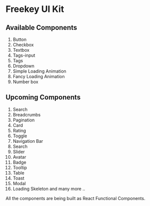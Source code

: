 # Freekey UI Kit

## Available Components 
1. Button
2. Checkbox
3. Textbox
4. Tags-input
5. Tags
6. Dropdown
7. Simple Loading Animation
8. Fancy Loading Animation
9. Number box

## Upcoming Components
 1. Search
 2. Breadcrumbs
 3. Pagination
 4. Card
 5. Rating
 6. Toggle
 7. Navigation Bar
 8. Search
 9. Slider
 10. Avatar
 11. Badge
 12. Tooltip
 13. Table
 14. Toast
 15. Modal
 16. Loading Skeleton
  and many more ..

All the components are being built as React Functional Components.
